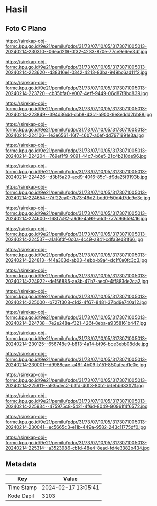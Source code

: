 # Hasil

## Foto C Plano

https://sirekap-obj-formc.kpu.go.id/9e21/pemilu/pdpr/31/73/07/10/05/3173071005013-20240214-230310--06ead2f9-0f32-4233-870e-77ce9e6ee3df.jpg

https://sirekap-obj-formc.kpu.go.id/9e21/pemilu/pdpr/31/73/07/10/05/3173071005013-20240214-223620--d38316e1-0342-4213-83ba-949bc6ad11f2.jpg

https://sirekap-obj-formc.kpu.go.id/9e21/pemilu/pdpr/31/73/07/10/05/3173071005013-20240214-223720--cb35bfa0-e007-4eff-9449-06d87f8bd839.jpg

https://sirekap-obj-formc.kpu.go.id/9e21/pemilu/pdpr/31/73/07/10/05/3173071005013-20240214-223849--394d364d-cbb8-43c1-a900-9e8eddd2bb88.jpg

https://sirekap-obj-formc.kpu.go.id/9e21/pemilu/pdpr/31/73/07/10/05/3173071005013-20240214-224106--1e3e6561-16f7-46b7-a0ef-dd7971991e3a.jpg

https://sirekap-obj-formc.kpu.go.id/9e21/pemilu/pdpr/31/73/07/10/05/3173071005013-20240214-224204--769ef1f9-9091-44c7-b6e5-21c4b218de96.jpg

https://sirekap-obj-formc.kpu.go.id/9e21/pemilu/pdpr/31/73/07/10/05/3173071005013-20240214-224426--d3b15a29-acd9-4016-85c1-d9da25f9193b.jpg

https://sirekap-obj-formc.kpu.go.id/9e21/pemilu/pdpr/31/73/07/10/05/3173071005013-20240214-224654--7df22ca0-7b73-46d2-bdd0-50d4d7de9e3e.jpg

https://sirekap-obj-formc.kpu.go.id/9e21/pemilu/pdpr/31/73/07/10/05/3173071005013-20240214-224600--168f7c92-a9d6-4a99-a6df-777c96659416.jpg

https://sirekap-obj-formc.kpu.go.id/9e21/pemilu/pdpr/31/73/07/10/05/3173071005013-20240214-224537--a1a16fdf-0c0a-4c49-a841-cdfa3ed81f66.jpg

https://sirekap-obj-formc.kpu.go.id/9e21/pemilu/pdpr/31/73/07/10/05/3173071005013-20240214-224813--f44a303d-ab03-4ebb-b9a4-dc1f0e0fc3c3.jpg

https://sirekap-obj-formc.kpu.go.id/9e21/pemilu/pdpr/31/73/07/10/05/3173071005013-20240214-224922--de156885-ae3b-47b7-aec0-4ff883de2ca2.jpg

https://sirekap-obj-formc.kpu.go.id/9e21/pemilu/pdpr/31/73/07/10/05/3173071005013-20240214-225000--b727f308-c1d2-4f67-8481-37bd9e740a12.jpg

https://sirekap-obj-formc.kpu.go.id/9e21/pemilu/pdpr/31/73/07/10/05/3173071005013-20240214-224738--7e2e248a-f321-426f-8eba-a9358161b447.jpg

https://sirekap-obj-formc.kpu.go.id/9e21/pemilu/pdpr/31/73/07/10/05/3173071005013-20240214-230125--656748e9-b813-4a14-bf96-bce3ebb08dde.jpg

https://sirekap-obj-formc.kpu.go.id/9e21/pemilu/pdpr/31/73/07/10/05/3173071005013-20240214-230001--d9988cae-a46f-4b09-b151-850afead1e0e.jpg

https://sirekap-obj-formc.kpu.go.id/9e21/pemilu/pdpr/31/73/07/10/05/3173071005013-20240214-225911--a935dec2-b3fd-40f3-80b1-b6ebb633ff7f.jpg

https://sirekap-obj-formc.kpu.go.id/9e21/pemilu/pdpr/31/73/07/10/05/3173071005013-20240214-225934--475975c8-5421-4f6d-8049-90961f4f6572.jpg

https://sirekap-obj-formc.kpu.go.id/9e21/pemilu/pdpr/31/73/07/10/05/3173071005013-20240214-230041--ec5665c3-e11b-449a-9582-243c11775df0.jpg

https://sirekap-obj-formc.kpu.go.id/9e21/pemilu/pdpr/31/73/07/10/05/3173071005013-20240214-225314--a3523986-cb1d-48e4-8ead-fd4e3382b434.jpg


## Metadata

| Key        | Value               |
| ---------- | ------------------- |
| Time Stamp | 2024-02-17 13:05:41 |
| Kode Dapil | 3103                |



